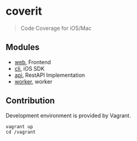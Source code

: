 # coverit

> Code Coverage for iOS/Mac

## Modules

- [web](web), Frontend
- [cli](ios), iOS SDK
- [api](api), RestAPI Implementation
- [worker](worker), worker

## Contribution

Development environment is provided by Vagrant.

    vagrant up
    cd /vagrant
